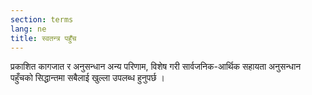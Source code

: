 ```yaml
---
section: terms
lang: ne
title: स्वतन्त्र पहुँच
---
```


प्रकाशित कागजात र अनुसन्धान अन्य परिणाम, विशेष गरी सार्वजनिक-आर्थिक सहायता अनुसन्धान पहुँचको सिद्धान्तमा  सबैलाई खुल्ला  उपलब्ध हुनुपर्छ ।
